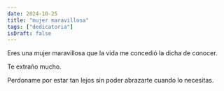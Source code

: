 ```yaml
---
date: 2024-10-25
title: "mujer maravillosa"
tags: ["dedicatoria"]
isDraft: false
---
```


Eres una mujer maravillosa que la vida me concedió la dicha de conocer.  

Te extraño mucho.  

Perdoname por estar tan lejos sin poder abrazarte cuando lo necesitas.
